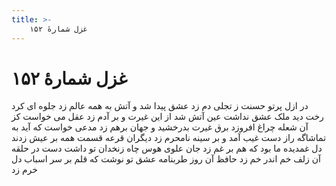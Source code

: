 ```yaml
---
title: >-
    غزل شمارهٔ ۱۵۲
---
```

# غزل شمارهٔ ۱۵۲

در ازل پرتو حسنت ز تجلی دم زد
عشق پیدا شد و آتش به همه عالم زد
جلوه ای کرد رخت دید ملک عشق نداشت
عین آتش شد از این غیرت و بر آدم زد
عقل می خواست کز آن شعله چراغ افروزد
برق غیرت بدرخشید و جهان برهم زد
مدعی خواست که آید به تماشاگه راز
دست غیب آمد و بر سینه نامحرم زد
دیگران قرعه قسمت همه بر عیش زدند
دل غمدیده ما بود که هم بر غم زد
جان علوی هوس چاه زنخدان تو داشت
دست در حلقه آن زلف خم اندر خم زد
حافظ آن روز طربنامه عشق تو نوشت
که قلم بر سر اسباب دل خرم زد
